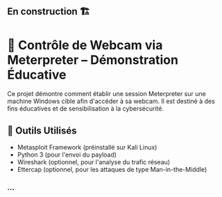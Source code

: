 ## En construction 🏗️

# 🎯 Contrôle de Webcam via Meterpreter – Démonstration Éducative

Ce projet démontre comment établir une session Meterpreter sur une machine Windows cible afin d'accéder à sa webcam. Il est destiné à des fins éducatives et de sensibilisation à la cybersécurité.

## 🧰 Outils Utilisés

- Metasploit Framework (préinstallé sur Kali Linux)​
- Python 3 (pour l'envoi du payload)​
- Wireshark (optionnel, pour l'analyse du trafic réseau)​
- Ettercap (optionnel, pour les attaques de type Man-in-the-Middle)

### ...
